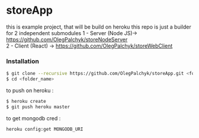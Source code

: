 # storeApp

this is example project, that will be build on heroku 
this repo is just a builder for 2 independent submodules 
1 - Server (Node JS)-> https://github.com/OlegPalchyk/storeNodeServer  
2 - Client (React) -> https://github.com/OlegPalchyk/storeWebClient


### Installation

```sh
$ git clone --recursive https://github.com/OlegPalchyk/storeApp.git <folder_name>
$ cd <folder_name>
```

to push on heroku :

```sh
$ heroku create
$ git push heroku master
```

to get mongodb cred :
```sh
heroku config:get MONGODB_URI
```



